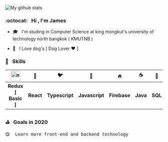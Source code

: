 <!-- <img src="https://media3.giphy.com/media/dWfi1Llz4ud1ixRIcW/giphy.gif" alt="HappyDog" width="150"/> -->
![My github stats](https://github-readme-stats.vercel.app/api?username=thanawatgulati&show_icons=true&text_color=333&icon_color=333&title_color=333)

### :octocat: &nbsp; Hi , I'm James

- 🎓 &nbsp; I'm studing in Computer Science at king mongkut's university of technology north bangkok ( KMUTNB )

- 🐶 &nbsp; I Love dog's [ Dog Lover ♥️ ]

### 💫 &nbsp; Skills
| <img src="https://i.ibb.co/Gdy6nyV/new.gif" alt="new" width="30"/> | 💅 | 🐦 | 🌼 | 🔥 | ☕️ | 🌳 |
|:-----:|:-----:|:-----:|:-----:|:-----:|:-----:|:-----:|
| <b>Redux [ Basic ]</b> | <b>React</b> | <b>Typescript</b> | <b>Javascript</b> | <b>Firebase</b> | <b>Java</b> | <b>SQL</b> |

### ⛳️  &nbsp; Goals in 2020
<pre>
😋  Learn more front-end and backend technology 
</pre>
 
 
